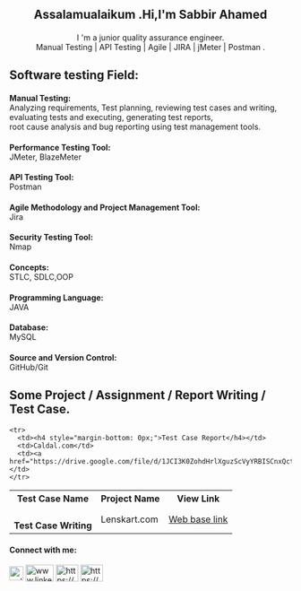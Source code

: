 

<h2 align="center">Assalamualaikum .Hi,I'm Sabbir Ahamed</h2>

<h4 style="font-weight: 400;" align="center">
   I 'm  a junior quality assurance engineer. <br> Manual Testing | API Testing | Agile | JIRA | jMeter | Postman .
   <br>
   
<h2 style="margin-bottom: 0px;">Software testing Field:</h2>

  <h4 style="margin-bottom: 0px;">Manual Testing:</h4> Analyzing requirements, Test planning, reviewing test cases and writing, evaluating tests and executing, generating test reports,<br> root cause analysis and bug reporting using test management tools. <br>

<h4 style="margin-bottom: 0px;">Performance Testing Tool:</h4> JMeter, BlazeMeter <br>
<h4 style="margin-bottom: 0px;">API Testing Tool:</h4> Postman <br>
<h4 style="margin-bottom: 0px;">Agile Methodology and Project Management Tool:</h4> Jira <br>
<h4 style="margin-bottom: 0px;">Security Testing Tool:</h4> Nmap <br>
<h4 style="margin-bottom: 0px;">Concepts:</h4> STLC, SDLC,OOP <br>
<h4 style="margin-bottom: 0px;">Programming Language:</h4> JAVA <br>
<h4 style="margin-bottom: 0px;">Database:</h4> MySQL <br>
<h4 style="margin-bottom: 0px;">Source and Version Control: </h4>GitHub/Git<br>
</h4>

<h2 align="left">Some Project / Assignment / Report Writing / Test Case. </h2>

<table style="width:100% ; ">
    <tr>
      <th>Test Case Name </th>
      <th>Project Name</th>
      <th>View Link</th>
    </tr>
    <tr>
      <td><h4 style="margin-bottom: 0px;">Test Case Writing</h4></td>
      <td>Lenskart.com</td>
      <td><a href="https://docs.google.com/spreadsheets/d/1YVVvVOz95c184sh71up-rRXkdhaOjQbZkgbs2JKr_7M/edit#gid=0"> Web base link</a>
    </td>
    </tr>

    <tr>
      <td><h4 style="margin-bottom: 0px;">Test Case Report</h4></td>
      <td>Caldal.com</td>
      <td><a href="https://drive.google.com/file/d/1JCI3K0ZohdHrlXguzScVyYRBISCnxQct/view">link</a></td>
    </tr>
    
  </table>
  
  <h4 align="left">Connect with me:</h4>
  <p align="left">
    <a href="https://twitter.com/mdsabbi46847958" target="blank"
      ><img
        align="center"
        src="https://raw.githubusercontent.com/rahuldkjain/github-profile-readme-generator/master/src/images/icons/Social/twitter.svg"
        alt="mdsabbi46847958"
        height="25"
        width="25"
    /></a>
    <a
      href="https://linkedin.com/in/www.linkedin.com/in/sabbir-ahamed72"
      target="blank"
      ><img
        align="center" width="50px";
        src="https://raw.githubusercontent.com/rahuldkjain/github-profile-readme-generator/master/src/images/icons/Social/linked-in-alt.svg"
        alt="www.linkedin.com/in/sabbir-ahamed72"
        height="30"
        width="40"
    /></a>
    <a
      href="https://fb.com/https://www.facebook.com/sabbirahamed72"
      target="blank"
      ><img
        align="center"
        src="https://raw.githubusercontent.com/rahuldkjain/github-profile-readme-generator/master/src/images/icons/Social/facebook.svg"
        alt="https://www.facebook.com/sabbirahamed72"
        height="30"
        width="40"
    /></a>
    <a
      href="https://www.youtube.com/c/https://youtu.be/mh07hamvjt8"
      target="blank"
      ><img
        align="center"
        src="https://raw.githubusercontent.com/rahuldkjain/github-profile-readme-generator/master/src/images/icons/Social/youtube.svg"
        alt="https://youtu.be/mh07hamvjt8"
        height="30"
        width="40"
    /></a>
  </p>



